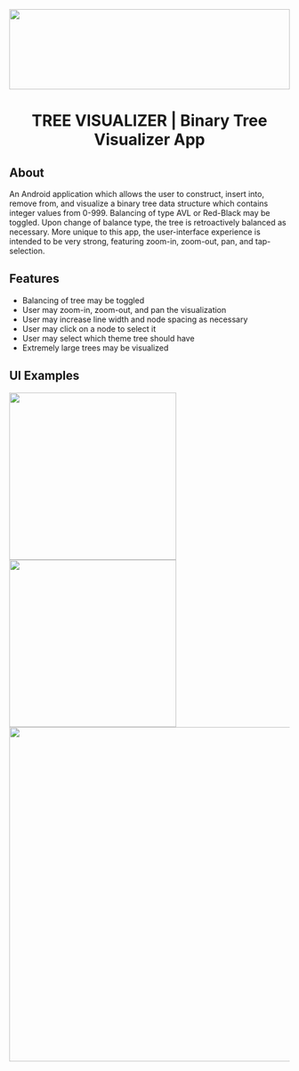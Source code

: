 <center>
  <img src="https://github.com/Tyler-Lopez/BinaryTreeVisualizerApp/blob/main/BinaryTreeVisualizerApp_Logo.svg" width="100%" height="144">
  <h1 align ="center">TREE VISUALIZER | Binary Tree Visualizer App</h1>
</center>

## About
An Android application which allows the user to construct, insert into, remove from, and visualize a binary tree data structure which contains integer values from 0-999. Balancing of type AVL or Red-Black may be toggled. Upon change of balance type, the tree is retroactively balanced as necessary. More unique to this app, the user-interface experience is intended to be very strong, featuring zoom-in, zoom-out, pan, and tap-selection.

## Features
* Balancing of tree may be toggled
* User may zoom-in, zoom-out, and pan the visualization
* User may increase line width and node spacing as necessary
* User may click on a node to select it
* User may select which theme tree should have
* Extremely large trees may be visualized

## UI Examples
<img src="https://user-images.githubusercontent.com/77797048/147491405-cf384d01-b311-466f-9505-42fdc6f16928.png" width="300px">
<img src="https://user-images.githubusercontent.com/77797048/147272913-0b4800ba-fc31-42f8-9419-99b47f76a4e5.png" width="300px">
<img src="https://user-images.githubusercontent.com/77797048/147491580-cfaee063-0ed0-447b-baea-36049b7c447f.png" width="600px">

